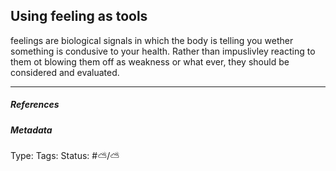 ## Using feeling as tools  # 

feelings are biological signals in which the body is telling you wether something is condusive to your health. Rather than impuslivley reacting to them ot blowing them off as weakness or what ever, they should be considered and evaluated.

___

##### References



##### Metadata

Type: 
Tags:
Status: #⛅️/⛅️ 